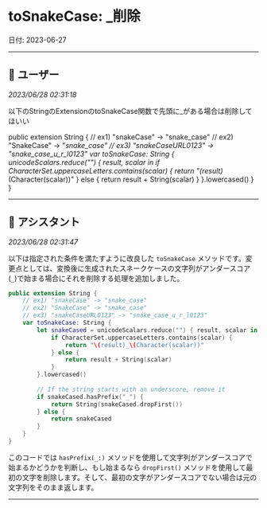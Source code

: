 # toSnakeCase: _削除

日付: 2023-06-27

---

## 👤 ユーザー
*2023/06/28 02:31:18*

以下のStringのExtensionのtoSnakeCase関数で先頭に_がある場合は削除してほいい

public extension String {
    // ex1) "snakeCase" -&gt; "snake_case"
    // ex2) "SnakeCase" -&gt; "_snake_case"
    // ex3) "snakeCaseURL0123" -&gt; "snake_case_u_r_l0123"
    var toSnakeCase: String {
        unicodeScalars.reduce("") { result, scalar in
            if CharacterSet.uppercaseLetters.contains(scalar) {
                return "\(result)_\(Character(scalar))"
            } else {
                return result + String(scalar)
            }
        }.lowercased()
    }
}

---

## 🤖 アシスタント
*2023/06/28 02:31:47*

以下は指定された条件を満たすように改良した `toSnakeCase` メソッドです。変更点としては、変換後に生成されたスネークケースの文字列がアンダースコア(`_`)で始まる場合にそれを削除する処理を追加しました。

```swift
public extension String {
    // ex1) "snakeCase" -> "snake_case"
    // ex2) "SnakeCase" -> "snake_case"
    // ex3) "snakeCaseURL0123" -> "snake_case_u_r_l0123"
    var toSnakeCase: String {
        let snakeCased = unicodeScalars.reduce("") { result, scalar in
            if CharacterSet.uppercaseLetters.contains(scalar) {
                return "\(result)_\(Character(scalar))"
            } else {
                return result + String(scalar)
            }
        }.lowercased()
        
        // If the string starts with an underscore, remove it
        if snakeCased.hasPrefix("_") {
            return String(snakeCased.dropFirst())
        } else {
            return snakeCased
        }
    }
}
```

このコードでは `hasPrefix(_:)` メソッドを使用して文字列がアンダースコアで始まるかどうかを判断し、もし始まるなら `dropFirst()` メソッドを使用して最初の文字を削除します。そして、最初の文字がアンダースコアでない場合は元の文字列をそのまま返します。

---
